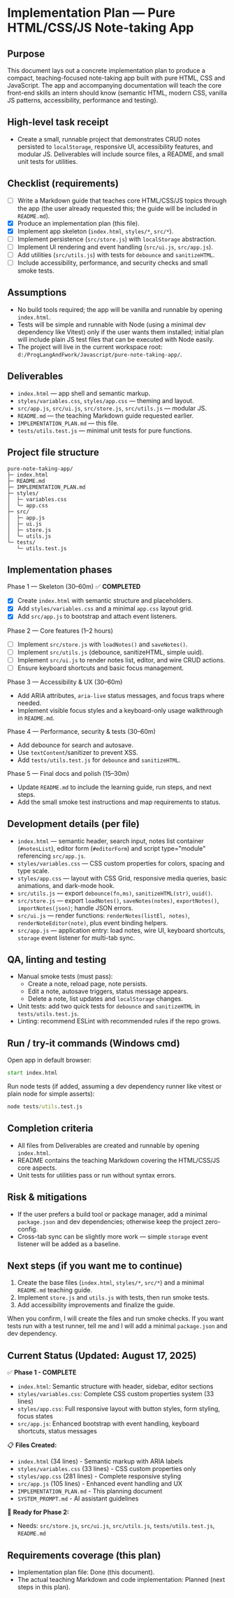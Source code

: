 # Implementation Plan — Pure HTML/CSS/JS Note-taking App

Purpose
-------
This document lays out a concrete implementation plan to produce a compact, teaching-focused note-taking app built with pure HTML, CSS and JavaScript. The app and accompanying documentation will teach the core front-end skills an intern should know (semantic HTML, modern CSS, vanilla JS patterns, accessibility, performance and testing).

High-level task receipt
-----------------------
- Create a small, runnable project that demonstrates CRUD notes persisted to `localStorage`, responsive UI, accessibility features, and modular JS. Deliverables will include source files, a README, and small unit tests for utilities.

Checklist (requirements)
------------------------
- [ ] Write a Markdown guide that teaches core HTML/CSS/JS topics through the app (the user already requested this; the guide will be included in `README.md`).
- [x] Produce an implementation plan (this file).
- [x] Implement app skeleton (`index.html`, `styles/*`, `src/*`).
- [ ] Implement persistence (`src/store.js`) with `localStorage` abstraction.
- [ ] Implement UI rendering and event handling (`src/ui.js`, `src/app.js`).
- [ ] Add utilities (`src/utils.js`) with tests for `debounce` and `sanitizeHTML`.
- [ ] Include accessibility, performance, and security checks and small smoke tests.

Assumptions
-----------
- No build tools required; the app will be vanilla and runnable by opening `index.html`.
- Tests will be simple and runnable with Node (using a minimal dev dependency like Vitest) only if the user wants them installed; initial plan will include plain JS test files that can be executed with Node easily.
- The project will live in the current workspace root: `d:/ProgLangAndFwork/Javascript/pure-note-taking-app/`.

Deliverables
------------
- `index.html` — app shell and semantic markup.
- `styles/variables.css`, `styles/app.css` — theming and layout.
- `src/app.js`, `src/ui.js`, `src/store.js`, `src/utils.js` — modular JS.
- `README.md` — the teaching Markdown guide requested earlier.
- `IMPLEMENTATION_PLAN.md` — this file.
- `tests/utils.test.js` — minimal unit tests for pure functions.

Project file structure
----------------------
```
pure-note-taking-app/
├─ index.html
├─ README.md
├─ IMPLEMENTATION_PLAN.md
├─ styles/
│  ├─ variables.css
│  └─ app.css
├─ src/
│  ├─ app.js
│  ├─ ui.js
│  ├─ store.js
│  └─ utils.js
└─ tests/
   └─ utils.test.js
```

Implementation phases
---------------------
Phase 1 — Skeleton (30–60m) ✅ **COMPLETED**
- [x] Create `index.html` with semantic structure and placeholders.
- [x] Add `styles/variables.css` and a minimal `app.css` layout grid.
- [x] Add `src/app.js` to bootstrap and attach event listeners.

Phase 2 — Core features (1–2 hours)
- [ ] Implement `src/store.js` with `loadNotes()` and `saveNotes()`.
- [ ] Implement `src/utils.js` (debounce, sanitizeHTML, simple uuid).
- [ ] Implement `src/ui.js` to render notes list, editor, and wire CRUD actions.
- [ ] Ensure keyboard shortcuts and basic focus management.

Phase 3 — Accessibility & UX (30–60m)
- Add ARIA attributes, `aria-live` status messages, and focus traps where needed.
- Implement visible focus styles and a keyboard-only usage walkthrough in `README.md`.

Phase 4 — Performance, security & tests (30–60m)
- Add debounce for search and autosave.
- Use `textContent`/sanitizer to prevent XSS.
- Add `tests/utils.test.js` for `debounce` and `sanitizeHTML`.

Phase 5 — Final docs and polish (15–30m)
- Update `README.md` to include the learning guide, run steps, and next steps.
- Add the small smoke test instructions and map requirements to status.

Development details (per file)
-----------------------------
- `index.html` — semantic header, search input, notes list container (`#notesList`), editor form (`#editorForm`) and script type="module" referencing `src/app.js`.
- `styles/variables.css` — CSS custom properties for colors, spacing and type scale.
- `styles/app.css` — layout with CSS Grid, responsive media queries, basic animations, and dark-mode hook.
- `src/utils.js` — export `debounce(fn,ms)`, `sanitizeHTML(str)`, `uuid()`.
- `src/store.js` — export `loadNotes()`, `saveNotes(notes)`, `exportNotes()`, `importNotes(json)`; handle JSON errors.
- `src/ui.js` — render functions: `renderNotes(listEl, notes)`, `renderNoteEditor(note)`, plus event binding helpers.
- `src/app.js` — application entry: load notes, wire UI, keyboard shortcuts, `storage` event listener for multi-tab sync.

QA, linting and testing
-----------------------
- Manual smoke tests (must pass):
  - Create a note, reload page, note persists.
  - Edit a note, autosave triggers, status message appears.
  - Delete a note, list updates and `localStorage` changes.
- Unit tests: add two quick tests for `debounce` and `sanitizeHTML` in `tests/utils.test.js`.
- Linting: recommend ESLint with recommended rules if the repo grows.

Run / try-it commands (Windows cmd)
---------------------------------
Open app in default browser:
```cmd
start index.html
```

Run node tests (if added, assuming a dev dependency runner like vitest or plain node for simple asserts):
```cmd
node tests/utils.test.js
```

Completion criteria
-------------------
- All files from Deliverables are created and runnable by opening `index.html`.
- README contains the teaching Markdown covering the HTML/CSS/JS core aspects.
- Unit tests for utilities pass or run without syntax errors.

Risk & mitigations
------------------
- If the user prefers a build tool or package manager, add a minimal `package.json` and dev dependencies; otherwise keep the project zero-config.
- Cross-tab sync can be slightly more work — simple `storage` event listener will be added as a baseline.

Next steps (if you want me to continue)
--------------------------------------
1. Create the base files (`index.html`, `styles/*`, `src/*`) and a minimal `README.md` teaching guide.
2. Implement `store.js` and `utils.js` with tests, then run smoke tests.
3. Add accessibility improvements and finalize the guide.

When you confirm, I will create the files and run smoke checks. If you want tests run with a test runner, tell me and I will add a minimal `package.json` and dev dependency.

Current Status (Updated: August 17, 2025)
-----------------------------------------
✅ **Phase 1 - COMPLETE**
- `index.html`: Semantic structure with header, sidebar, editor sections
- `styles/variables.css`: Complete CSS custom properties system (33 lines)  
- `styles/app.css`: Full responsive layout with button styles, form styling, focus states
- `src/app.js`: Enhanced bootstrap with event handling, keyboard shortcuts, status messages

📋 **Files Created:**
- `index.html` (34 lines) - Semantic markup with ARIA labels
- `styles/variables.css` (33 lines) - CSS custom properties only
- `styles/app.css` (281 lines) - Complete responsive styling
- `src/app.js` (105 lines) - Enhanced event handling and UX
- `IMPLEMENTATION_PLAN.md` - This planning document
- `SYSTEM_PROMPT.md` - AI assistant guidelines

🚧 **Ready for Phase 2:**
- Needs: `src/store.js`, `src/ui.js`, `src/utils.js`, `tests/utils.test.js`, `README.md`

Requirements coverage (this plan)
--------------------------------
- Implementation plan file: Done (this document).
- The actual teaching Markdown and code implementation: Planned (next steps in this plan).
